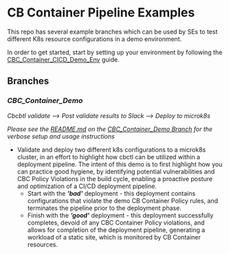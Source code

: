 # CB Container Pipeline Examples

This repo has several example branches which can be used by SEs to test different K8s resource configurations in a demo environment.

In order to get started, start by setting up your environment by following the [CBC_Container_CICD_Demo_Env](https://github.com/ncomeau/CBC_Container_CICD_Demo_Env) guide.

## Branches

### _CBC_Container_Demo_
 _Cbcbtl validate_ --> _Post validate results to Slack_ --> _Deploy to microk8s_

_Please see the [README.md](https://github.com/JaBarosin/K8sConfigs/blob/CBC_Container_Demo/README.md) on the [CBC_Container_Demo Branch](https://github.com/JaBarosin/K8sConfigs/tree/CBC_Container_Demo) for the verbose setup and usage instructions_

  * Validate and deploy two different k8s configurations to a microk8s cluster, in an effort to highlight how cbctl can be utilized within a deployment pipeline. The intent of this demo is to first highlight how you can practice good hygiene, by identifying potential vulnerabilities and CBC Policy Violations in the build cycle, enabling a proactive posture and optimization of a CI/CD deployment pipeline.
    * Start with the ***'bad'*** deployment - this deployment contains configurations that violate the demo CB Container Policy rules, and terminates the pipeline prior to the deployment phase.
    * Finish with the ***'good'*** deployment - this deployment successfully completes, devoid of any CBC Container Policy violations, and allows for completion of the deployment pipeline, generating a workload of a static site, which is monitored by CB Container resources.

